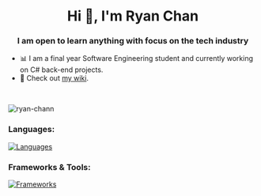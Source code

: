 <h1 align="center">Hi 👋, I'm Ryan Chan</h1>

<h3 align="center">I am open to learn anything with focus on the tech industry</h3>

- 📊 I am a final year Software Engineering student and currently working on C# back-end projects.  
- 🌱 Check out <a href="https://github.com/ryan-chann/ryan-chann/wiki">my wiki</a>.
<br/>
<p><img align="center" src="https://github-readme-stats.vercel.app/api/top-langs?username=ryan-chann&show_icons=true&locale=en&layout=compact" alt="ryan-chann" /></p>

<h3 align="left">Languages:</h3>

[![Languages](https://skillicons.dev/icons?i=java,cs,php,sql)](https://skillicons.dev)

<h3 align="left">Frameworks & Tools:</h3>

[![Frameworks](https://skillicons.dev/icons?i=github,figma,dotnet,linux,spring,mysql,aws)](https://skillicons.dev)
